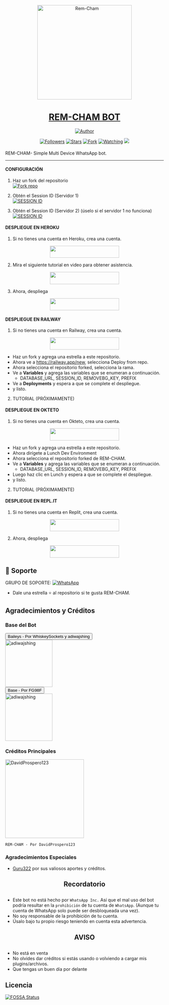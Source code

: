 <p align="center">  
  <a href="https://youtu.be/WcA7GZuaN0A">
    <img alt="Rem-Cham" height="300" src="https://telegra.ph/file/51bea8b59ef291ef5fc4b.jpg">
    <h1 align="center">REM-CHAM BOT</h1>
  </a>
</p>
<p align="center">
<a href="https://github.com/davidprospero123"><img title="Author" src="https://img.shields.io/badge/REM-CHAM-black?style=for-the-badge&logo=telegram"></a>
<p/>
<p align="center">
<a href="https://github.com/davidprospero123?tab=followers"><img title="Followers" src="https://img.shields.io/github/followers/davidprospero123?label=Followers&style=social"></a>
<a href="https://github.com/davidprospero123/REM-CHAM/stargazers/"><img title="Stars" src="https://img.shields.io/github/stars/davidprospero123/REM-CHAM?&style=social"></a>
<a href="https://github.com/davidprospero123/REM-CHAM/network/members"><img title="Fork" src="https://img.shields.io/github/forks/davidprospero123/REM-CHAM?style=social"></a>
<a href="https://github.com/davidprospero123/REM-CHAM/watchers"><img title="Watching" src="https://img.shields.io/github/watchers/davidprospero123/REM-CHAM?label=Watching&style=social"></a>
<a href="https://app.fossa.com/projects/git%2Bgithub.com%2Fdavidprospero123%2FREM-CHAM?ref=badge_shield" alt="FOSSA Status"><img src="https://app.fossa.com/api/projects/git%2Bgithub.com%2Fdavidprospero123%2FREM-CHAM.svg?type=shield"/></a>
</p>

####  
REM-CHAM- Simple Multi Device WhatsApp bot.

***

#### CONFIGURACIÓN

1. Haz un fork del repositorio
    <br>
<a href='https://github.com/davidprospero123/REM-CHAM/fork' target="_blank"><img alt='Fork repo' src='https://img.shields.io/badge/Fork Repo-100000?style=for-the-badge&logo=scan&logoColor=white&labelColor=black&color=black'/></a>



2. Obtén el Session ID (Servidor 1)
    <br>
<a href='https://session.guruapi.tech' target="_blank"><img alt='SESSION ID' src='https://img.shields.io/badge/Session_id-100000?style=for-the-badge&logo=scan&logoColor=white&labelColor=black&color=black'/></a>


3. Obtén el Session ID (Servidor 2) (úselo si el servidor 1 no funciona)
    <br>
<a href='https://replit.com/@Gurucharan-saho/REM-CHAM-PAIR?v=1' target="_blank"><img alt='SESSION ID' src='https://img.shields.io/badge/Session_id-100000?style=for-the-badge&logo=scan&logoColor=white&labelColor=black&color=black'/></a>


#### DESPLIEGUE EN HEROKU

1. Si no tienes una cuenta en Heroku, crea una cuenta.
    <br>
<p align="center"><a href="https://signup.heroku.com"> <img src="https://img.shields.io/badge/heroku%20Account-blue?style=for-the-badge&logo=heroku" width="220" height="38.45"/></a></p>

2. Mira el siguiente tutorial en video para obtener asistencia.
    <br>
<p align="center"><a href="https://youtu.be/yfdzckCcbPk?si=doxesZtn87BepUBw"> <img src="https://img.shields.io/badge/heroku%20Tutorial-blue?style=for-the-badge&logo=heroku" width="220" height="38.45"/></a></p>


3. Ahora, despliega
    <br>
<p align="center"><a href="https://web-rem-cham-bot.vercel.app"> <img src="https://img.shields.io/badge/Heroku%20Deploy-blue?style=for-the-badge&logo=heroku" width="220" height="38.45"/></a></p>

#### DESPLIEGUE EN RAILWAY

1. Si no tienes una cuenta en Railway, crea una cuenta.
    <br>
<p align="center"><a href="https://railway.app"> <img src="https://img.shields.io/badge/RailWay%20Account-blue?style=for-the-badge&logo=Railway" width="220" height="38.45"/></a></p>

 - Haz un fork y agrega una estrella a este repositorio.
- Ahora ve a https://railway.app/new, selecciona Deploy from repo.
- Ahora selecciona el repositorio forked, selecciona la rama.
- Ve a <b>Variables</b> y agrega las variables que se enumeran a continuación.
   - DATABASE_URL, SESSION_ID, REMOVEBG_KEY, PREFIX
- Ve a <b>Deployments</b> y espera a que se complete el despliegue.
- y listo.

2. TUTORIAL (PRÓXIMAMENTE)
#### DESPLIEGUE EN OKTETO 

1. Si no tienes una cuenta en Okteto, crea una cuenta.
    <br>
<p align="center"><a href="https://www.okteto.com/pricing/?plan=SaaS"> <img src="https://img.shields.io/badge/Okteto%20Account-blue?style=for-the-badge&logo=okteto" width="220" height="38.45"/></a></p>

 - Haz un fork y agrega una estrella a este repositorio.
- Ahora dirígete a Lunch Dev Environment
- Ahora selecciona el repositorio forked de REM-CHAM.
- Ve a <b>Variables</b> y agrega las variables que se enumeran a continuación.
   - DATABASE_URL, SESSION_ID, REMOVEBG_KEY, PREFIX
- Luego haz clic en Lunch y espera a que se complete el despliegue.
- y listo.

2. TUTORIAL (PRÓXIMAMENTE)
#### DESPLIEGUE EN REPL.IT 

1. Si no tienes una cuenta en Replit, crea una cuenta.
    <br>
<p align="center"><a href="https://replit.com/signup"> <img src="https://img.shields.io/badge/replit%20Account-blue?style=for-the-badge&logo=replit" width="220" height="38.45"/></a></p>

2. Ahora, despliega
    <br>
<p align="center"><a href="https://repl.it/github/davidprospero123/REM-CHAM"> <img src="https://img.shields.io/badge/replit%20Deploy-blue?style=for-the-badge&logo=replit" width="220" height="38.45"/></a></p>

 
 
 ## 🤩 Soporte

GRUPO DE SOPORTE: <a href="https://chat.whatsapp.com/F3sB3pR3tClBvVmlIkqDJp"><img alt="WhatsApp" src="https://camo.githubusercontent.com/2157131829ac512183ee8f8b6c6f803688a4cc66a2e686602844e80478401a7c/68747470733a2f2f696d672e736869656c64732e696f2f62616467652f4a6f696e2047726f75702d3235443336363f7374796c653d666f722d7468652d6261646765266c6f676f3d7768617473617070266c6f676f436f6c6f723d7768697465"/></a>

- Dale una estrella ⭐ al repositorio si te gusta REM-CHAM.

## Agradecimientos y Créditos

### Base del Bot
<div><button id="boton" type="button">Baileys - Por WhiskeySockets y adiwajshing</button></div>
<a href="https://github.com/WhiskeySockets/Baileys"><img src="https://github.com/WhiskeySockets.png" width="150" height="150" alt="adiwajshing"/></a>

<div><button id="boton" type="button">Base - Por FG98F</button></div>
<a href="https://github.com/FG98F"><img src="https://github.com/FG98F.png" width="150" height="150" alt="adiwajshing"/></a>

### Créditos Principales
<a href="https://github.com/davidprospero123"><img src="https://github.com/davidprospero123.png" width="250" height="250" alt="DavidProspero123"/></a>
  
`REM-CHAM - Por DavidProspero123`

### Agradecimientos Especiales
- [Guru322](https://github.com/Guru322) por sus valiosos aportes y créditos.

<h2 align="center">  Recordatorio
</h2>
   
## 
- Este bot no está hecho por `WhatsApp Inc.` Así que el mal uso del bot podría resultar en la `prohibición` de tu cuenta de `WhatsApp`. (Aunque tu cuenta de WhatsApp solo puede ser desbloqueada una vez).
- No soy responsable de la prohibición de tu cuenta.
- Úsalo bajo tu propio riesgo teniendo en cuenta esta advertencia.


<h2 align="center">  AVISO
</h2>
   
## 
- No está en venta
- No olvides dar créditos si estás usando o volviendo a cargar mis plugins/archivos.
- Que tengas un buen día por delante



## Licencia
[![FOSSA Status](https://app.fossa.com/api/projects/git%2Bgithub.com%2Fdavidprospero123%2FREM-CHAM.svg?type=large)](https://app.fossa.com/projects/git%2Bgithub.com%2Fdavidprospero123%2FREM-CHAM?ref=badge_large)

